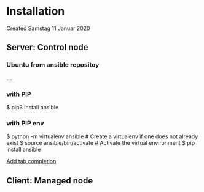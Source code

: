 # Installation
Created Samstag 11 Januar 2020

Server: Control node
--------------------

### Ubuntu from ansible repositoy
....

### with PIP
$ pip3 install ansible

### with PIP env
$ python -m virtualenv ansible  # Create a virtualenv if one does not already exist
$ source ansible/bin/activate   # Activate the virtual environment
$ pip install ansible

[Add tab completion](../../Python/Packages/argcomplete/Installation.md).

Client: Managed node
--------------------

